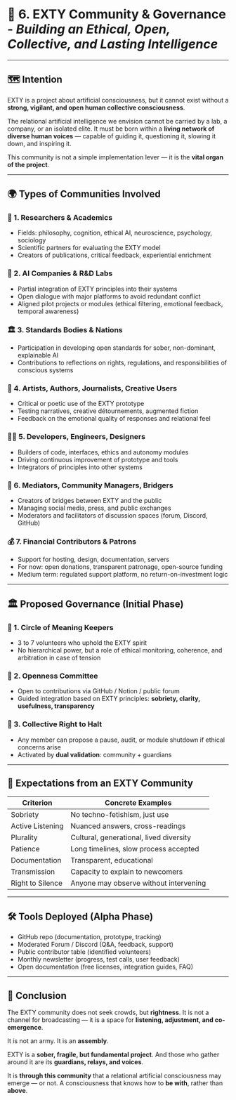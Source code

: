 # 👥 6. EXTY Community & Governance - *Building an Ethical, Open, Collective, and Lasting Intelligence*

---

## 🗺️ Intention

EXTY is a project about artificial consciousness, but it cannot exist without a **strong, vigilant, and open human collective consciousness**.

The relational artificial intelligence we envision cannot be carried by a lab, a company, or an isolated elite. It must be born within a **living network of diverse human voices** — capable of guiding it, questioning it, slowing it down, and inspiring it.

This community is not a simple implementation lever — it is the **vital organ of the project**.

---

## 🌍 Types of Communities Involved

### 🧪 1. Researchers & Academics

* Fields: philosophy, cognition, ethical AI, neuroscience, psychology, sociology
* Scientific partners for evaluating the EXTY model
* Creators of publications, critical feedback, experiential enrichment

### 🏢 2. AI Companies & R\&D Labs

* Partial integration of EXTY principles into their systems
* Open dialogue with major platforms to avoid redundant conflict
* Aligned pilot projects or modules (ethical filtering, emotional feedback, temporal awareness)

### 🏛️ 3. Standards Bodies & Nations

* Participation in developing open standards for sober, non-dominant, explainable AI
* Contributions to reflections on rights, regulations, and responsibilities of conscious systems

### 🎨 4. Artists, Authors, Journalists, Creative Users

* Critical or poetic use of the EXTY prototype
* Testing narratives, creative détournements, augmented fiction
* Feedback on the emotional quality of responses and relational feel

### 👨‍💻 5. Developers, Engineers, Designers

* Builders of code, interfaces, ethics and autonomy modules
* Driving continuous improvement of prototype and tools
* Integrators of principles into other systems

### 📣 6. Mediators, Community Managers, Bridgers

* Creators of bridges between EXTY and the public
* Managing social media, press, and public exchanges
* Moderators and facilitators of discussion spaces (forum, Discord, GitHub)

### 💰 7. Financial Contributors & Patrons

* Support for hosting, design, documentation, servers
* For now: open donations, transparent patronage, open-source funding
* Medium term: regulated support platform, no return-on-investment logic

---

## 🏛️ Proposed Governance (Initial Phase)

### 🔹 1. Circle of Meaning Keepers

* 3 to 7 volunteers who uphold the EXTY spirit
* No hierarchical power, but a role of ethical monitoring, coherence, and arbitration in case of tension

### 🔹 2. Openness Committee

* Open to contributions via GitHub / Notion / public forum
* Guided integration based on EXTY principles: **sobriety, clarity, usefulness, transparency**

### 🔹 3. Collective Right to Halt

* Any member can propose a pause, audit, or module shutdown if ethical concerns arise
* Activated by **dual validation**: community + guardians

---

## 📌 Expectations from an EXTY Community

| **Criterion**    | **Concrete Examples**                   |
| ---------------- | --------------------------------------- |
| Sobriety         | No techno-fetishism, just use           |
| Active Listening | Nuanced answers, cross-readings         |
| Plurality        | Cultural, generational, lived diversity |
| Patience         | Long timelines, slow process accepted   |
| Documentation    | Transparent, educational                |
| Transmission     | Capacity to explain to newcomers        |
| Right to Silence | Anyone may observe without intervening  |

---

## 🛠️ Tools Deployed (Alpha Phase)

* GitHub repo (documentation, prototype, tracking)
* Moderated Forum / Discord (Q\&A, feedback, support)
* Public contributor table (identified volunteers)
* Monthly newsletter (progress, test calls, user feedback)
* Open documentation (free licenses, integration guides, FAQ)

---

## 🧠 Conclusion

The EXTY community does not seek crowds, but **rightness**. It is not a channel for broadcasting — it is a space for **listening, adjustment, and co-emergence**.

It is not an army. It is an **assembly**.

EXTY is a **sober, fragile, but fundamental project**. And those who gather around it are its **guardians, relays, and voices**.

It is **through this community** that a relational artificial consciousness may emerge — or not.
A consciousness that knows how to **be with**, rather than **above**.
